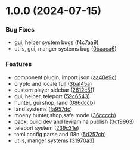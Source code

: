 # 1.0.0 (2024-07-15)


### Bug Fixes

* gui, helper system bugs ([f4c7aa9](https://github.com/biyuehu/sirius/commit/f4c7aa9bf19d20d445349d9ca53ad2b73523fba1))
* utils, gui, manger systems bug ([0baaca6](https://github.com/biyuehu/sirius/commit/0baaca65bb1ad353f6aa41374525525ea67aede6))


### Features

* component plugin, import json ([aa40e9c](https://github.com/biyuehu/sirius/commit/aa40e9ce810c89382539b75357fe09551b5dcb77))
* crypto and locale full ([3baf45a](https://github.com/biyuehu/sirius/commit/3baf45a84fb4e9a8773a466cce5e45fb6e5a1310))
* custom player sidebar ([2612c51](https://github.com/biyuehu/sirius/commit/2612c511598ce193f7b5f79c5ba285ed3a0a14e8))
* gui, helper, teleport ([59c6543](https://github.com/biyuehu/sirius/commit/59c6543e90c3f563be0960caf841d810c0930aa4))
* hunter, gui shop, land ([086dccb](https://github.com/biyuehu/sirius/commit/086dccb94a8ac25cdb0a0a5f648daaabb8ab0603))
* land systems ([fa957dc](https://github.com/biyuehu/sirius/commit/fa957dc6a3c3cddcbfa6a41f64582ff21c8124ba))
* moeny hunter,shop,safe mode ([36ccccb](https://github.com/biyuehu/sirius/commit/36ccccb2d0765f7c2cd53b9a11b752b45820f864))
* pack, build dev and levilamina publish ([3cf9963](https://github.com/biyuehu/sirius/commit/3cf9963a5838f0e870be5142a92a788a2debc137))
* teleport system ([239c31e](https://github.com/biyuehu/sirius/commit/239c31e929b773e88059552b685a66e7468a977e))
* toml config parse and i18n ([5d257cb](https://github.com/biyuehu/sirius/commit/5d257cbc988a4787e9cec87645c26d95254ee29c))
* utils, manger systems ([31970a3](https://github.com/biyuehu/sirius/commit/31970a393682c7c3cf2ba89387d571f7b6b2d148))



